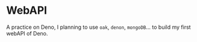 # WebAPI
A practice on Deno, I planning to use `oak`, `denon`, `mongoDB`... to build my first webAPI of Deno.
